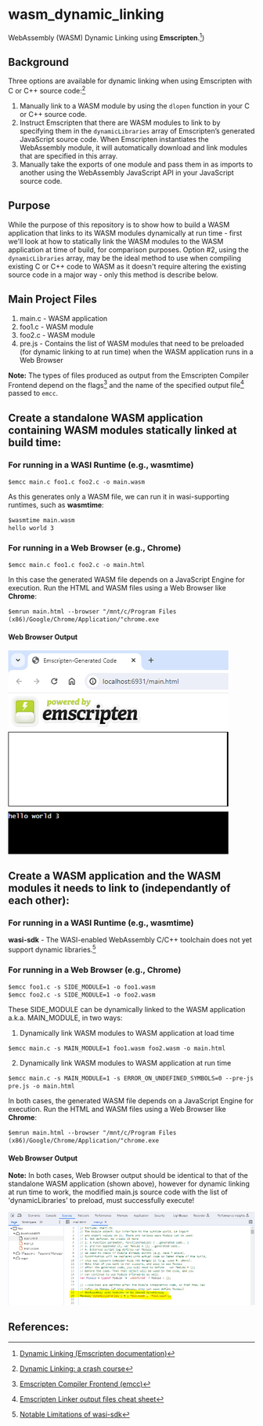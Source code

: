 # wasm_dynamic_linking

WebAssembly (WASM) Dynamic Linking using **Emscripten**.[^1])

## Background

Three options are available for dynamic linking when using Emscripten with C or C++ source code:[^2]

1. Manually link to a WASM module by using the ```dlopen``` function in your C or C++ source code.
2. Instruct Emscripten that there are WASM modules to link to by specifying them in the ```dynamicLibraries``` array of Emscripten’s generated JavaScript source code. When Emscripten instantiates the WebAssembly module, it will automatically download and link modules that are specified in this array.
3. Manually take the exports of one module and pass them in as imports to another using the WebAssembly JavaScript API in your JavaScript source code.

## Purpose

While the purpose of this repository is to show how to build a WASM application that links to its WASM modules dynamically at run time - first we'll look at how to statically link the WASM modules to the WASM application at time of build, for comparison purposes. Option #2, using the ```dynamicLibraries``` array, may be the ideal method to use when compiling existing C or C++ code to WASM as it doesn't require altering the existing source code in a major way - only this method is describe below.

## Main Project Files

1. main.c - WASM application
2. foo1.c - WASM module
3. foo2.c - WASM module
4. pre.js - Contains the list of WASM modules that need to be preloaded (for dynamic linking to at run time) when the WASM application runs in a Web Browser

**Note:** The types of files produced as output from the Emscripten Compiler Frontend depend on the flags[^3] and the name of the specified output file[^4] passed to ```emcc```. 

## Create a standalone WASM application containing WASM modules statically linked at build time:

### For running in a WASI Runtime (e.g., **wasmtime**)

```
$emcc main.c foo1.c foo2.c -o main.wasm
```

As this generates only a WASM file, we can run it in wasi-supporting runtimes, such as **wasmtime**:

```
$wasmtime main.wasm 
hello world 3
```

### For running in a Web Browser (e.g., **Chrome**)

```
$emcc main.c foo1.c foo2.c -o main.html
```

In this case the generated WASM file depends on a JavaScript Engine for execution. Run the HTML and WASM files using a Web Browser like **Chrome**:

```
$emrun main.html --browser "/mnt/c/Program Files (x86)/Google/Chrome/Application/"chrome.exe
```

#### Web Browser Output

![Web Browser Output image is supposed to appear here](images/browser.png "Web Browser Output")

## Create a WASM application and the WASM modules it needs to link to (independantly of each other):

### For running in a WASI Runtime (e.g., **wasmtime**)

**wasi-sdk** - The WASI-enabled WebAssembly C/C++ toolchain does not yet support dynamic libraries.[^5]

### For running in a Web Browser (e.g., **Chrome**)

```
$emcc foo1.c -s SIDE_MODULE=1 -o foo1.wasm
$emcc foo2.c -s SIDE_MODULE=1 -o foo2.wasm
```

These SIDE_MODULE can be dynamically linked to the WASM application a.k.a. MAIN_MODULE, in two ways:

1. Dynamically link WASM modules to WASM application at load time

```
$emcc main.c -s MAIN_MODULE=1 foo1.wasm foo2.wasm -o main.html
```

2. Dynamically link WASM modules to WASM application at run time

```
$emcc main.c -s MAIN_MODULE=1 -s ERROR_ON_UNDEFINED_SYMBOLS=0 --pre-js pre.js -o main.html
```

In both cases, the generated WASM file depends on a JavaScript Engine for execution. Run the HTML and WASM files using a Web Browser like **Chrome**:

```
$emrun main.html --browser "/mnt/c/Program Files (x86)/Google/Chrome/Application/"chrome.exe
```

#### Web Browser Output

**Note:** In both cases, Web Browser output should be identical to that of the standalone WASM application (shown above), however for dynamic linking at run time to work, the modified main.js source code with the list of 'dynamicLibraries' to preload, must successfully execute!

![JavaScript Source Code image is supposed to appear here](images/js-src.png "Modified JavaScript source code containing list of 'dynamicLibraries' that must be preloaded")

## References:

[^1]: [Dynamic Linking (Emscripten documentation)](https://emscripten.org/docs/compiling/Dynamic-Linking.html)
[^2]: [Dynamic Linking: a crash course](https://freecontent.manning.com/dynamic-linking-a-crash-course/)
[^3]: [Emscripten Compiler Frontend (emcc)](https://emscripten.org/docs/tools_reference/emcc.html)
[^4]: [Emscripten Linker output files cheat sheet](https://emscripten.org/docs/compiling/Building-Projects.html#emscripten-linker-output-files)
[^5]: [Notable Limitations of wasi-sdk](https://github.com/WebAssembly/wasi-sdk?tab=readme-ov-file#notable-limitations)
